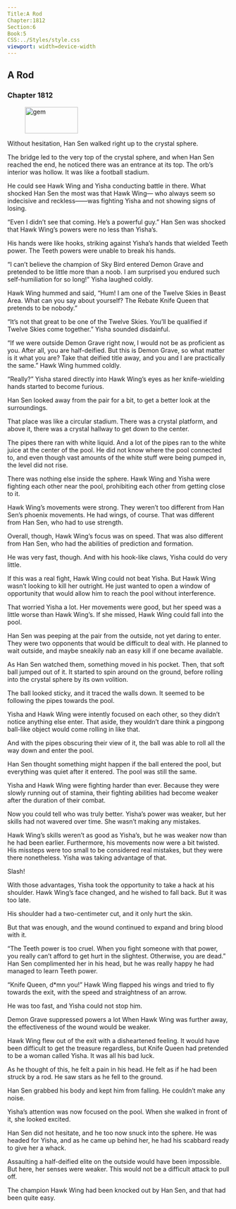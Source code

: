 ```yaml
---
Title:A Rod 
Chapter:1812 
Section:6 
Book:5 
CSS:../Styles/style.css 
viewport: width=device-width
---
```

  
## A Rod
### Chapter 1812
  
<figure>
	<img src="../Images/gem.gif" alt="gem" id="gem" width="120" height="60" />
</figure>
  

  
Without hesitation, Han Sen walked right up to the crystal sphere.

The bridge led to the very top of the crystal sphere, and when Han Sen reached the end, he noticed there was an entrance at its top. The orb’s interior was hollow. It was like a football stadium.

He could see Hawk Wing and Yisha conducting battle in there. What shocked Han Sen the most was that Hawk Wing— who always seem so indecisive and reckless——was fighting Yisha and not showing signs of losing.

“Even I didn’t see that coming. He’s a powerful guy.” Han Sen was shocked that Hawk Wing’s powers were no less than Yisha’s.

His hands were like hooks, striking against Yisha’s hands that wielded Teeth power. The Teeth powers were unable to break his hands.

“I can’t believe the champion of Sky Bird entered Demon Grave and pretended to be little more than a noob. I am surprised you endured such self-humiliation for so long!” Yisha laughed coldly.

Hawk Wing hummed and said, “Hum! I am one of the Twelve Skies in Beast Area. What can you say about yourself? The Rebate Knife Queen that pretends to be nobody.”

“It’s not that great to be one of the Twelve Skies. You’ll be qualified if Twelve Skies come together.” Yisha sounded disdainful.

“If we were outside Demon Grave right now, I would not be as proficient as you. After all, you are half-deified. But this is Demon Grave, so what matter is it what you are? Take that deified title away, and you and I are practically the same.” Hawk Wing hummed coldly.

“Really?” Yisha stared directly into Hawk Wing’s eyes as her knife-wielding hands started to become furious.

Han Sen looked away from the pair for a bit, to get a better look at the surroundings.

That place was like a circular stadium. There was a crystal platform, and above it, there was a crystal hallway to get down to the center.

The pipes there ran with white liquid. And a lot of the pipes ran to the white juice at the center of the pool. He did not know where the pool connected to, and even though vast amounts of the white stuff were being pumped in, the level did not rise.

There was nothing else inside the sphere. Hawk Wing and Yisha were fighting each other near the pool, prohibiting each other from getting close to it.

Hawk Wing’s movements were strong. They weren’t too different from Han Sen’s phoenix movements. He had wings, of course. That was different from Han Sen, who had to use strength.

Overall, though, Hawk Wing’s focus was on speed. That was also different from Han Sen, who had the abilities of prediction and formation.

He was very fast, though. And with his hook-like claws, Yisha could do very little.

If this was a real fight, Hawk Wing could not beat Yisha. But Hawk Wing wasn’t looking to kill her outright. He just wanted to open a window of opportunity that would allow him to reach the pool without interference.

That worried Yisha a lot. Her movements were good, but her speed was a little worse than Hawk Wing’s. If she missed, Hawk Wing could fall into the pool.

Han Sen was peeping at the pair from the outside, not yet daring to enter. They were two opponents that would be difficult to deal with. He planned to wait outside, and maybe sneakily nab an easy kill if one became available.

As Han Sen watched them, something moved in his pocket. Then, that soft ball jumped out of it. It started to spin around on the ground, before rolling into the crystal sphere by its own volition.

The ball looked sticky, and it traced the walls down. It seemed to be following the pipes towards the pool.

Yisha and Hawk Wing were intently focused on each other, so they didn’t notice anything else enter. That aside, they wouldn’t dare think a pingpong ball-like object would come rolling in like that.

And with the pipes obscuring their view of it, the ball was able to roll all the way down and enter the pool.

Han Sen thought something might happen if the ball entered the pool, but everything was quiet after it entered. The pool was still the same.

Yisha and Hawk Wing were fighting harder than ever. Because they were slowly running out of stamina, their fighting abilities had become weaker after the duration of their combat.

Now you could tell who was truly better. Yisha’s power was weaker, but her skills had not wavered over time. She wasn’t making any mistakes.

Hawk Wing’s skills weren’t as good as Yisha’s, but he was weaker now than he had been earlier. Furthermore, his movements now were a bit twisted. His missteps were too small to be considered real mistakes, but they were there nonetheless. Yisha was taking advantage of that.

Slash!

With those advantages, Yisha took the opportunity to take a hack at his shoulder. Hawk Wing’s face changed, and he wished to fall back. But it was too late.

His shoulder had a two-centimeter cut, and it only hurt the skin.

But that was enough, and the wound continued to expand and bring blood with it.

“The Teeth power is too cruel. When you fight someone with that power, you really can’t afford to get hurt in the slightest. Otherwise, you are dead.” Han Sen complimented her in his head, but he was really happy he had managed to learn Teeth power.

“Knife Queen, d*mn you!” Hawk Wing flapped his wings and tried to fly towards the exit, with the speed and straightness of an arrow.

He was too fast, and Yisha could not stop him.

Demon Grave suppressed powers a lot When Hawk Wing was further away, the effectiveness of the wound would be weaker.

Hawk Wing flew out of the exit with a disheartened feeling. It would have been difficult to get the treasure regardless, but Knife Queen had pretended to be a woman called Yisha. It was all his bad luck.

As he thought of this, he felt a pain in his head. He felt as if he had been struck by a rod. He saw stars as he fell to the ground.

Han Sen grabbed his body and kept him from falling. He couldn’t make any noise.

Yisha’s attention was now focused on the pool. When she walked in front of it, she looked excited.

Han Sen did not hesitate, and he too now snuck into the sphere. He was headed for Yisha, and as he came up behind her, he had his scabbard ready to give her a whack.

Assaulting a half-deified elite on the outside would have been impossible. But here, her senses were weaker. This would not be a difficult attack to pull off.

The champion Hawk Wing had been knocked out by Han Sen, and that had been quite easy.